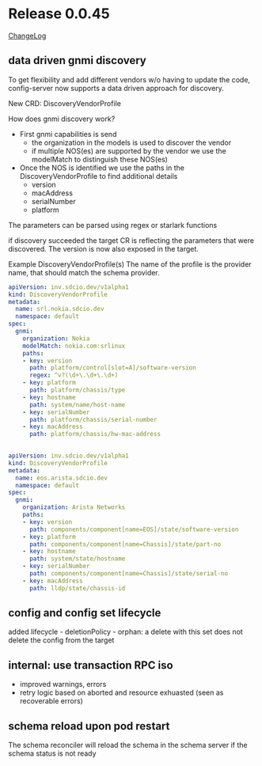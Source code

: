 # Release 0.0.45

[ChangeLog](https://github.com/sdcio/config-server/releases)

## data driven gnmi discovery

To get flexibility and add different vendors w/o having to update the code, config-server now supports a data driven approach for discovery.

New CRD: DiscoveryVendorProfile

How does gnmi discovery work?

- First gnmi capabilities is send
    - the organization in the models is used to discover the vendor
    - if multiple NOS(es) are supported by the vendor we use the modelMatch to distinguish these NOS(es)
- Once the NOS is identified we use the paths in the DiscoveryVendorProfile to find additional details
    - version
    - macAddress
    - serialNumber
    - platform

The parameters can be parsed using regex or starlark functions

if discovery succeeded the target CR is reflecting the parameters that were discovered. The version is now also exposed in the target.

Example DiscoveryVendorProfile(s)
The name of the profile is the provider name, that should match the schema provider.

```yaml
apiVersion: inv.sdcio.dev/v1alpha1
kind: DiscoveryVendorProfile
metadata:
  name: srl.nokia.sdcio.dev
  namespace: default
spec:
  gnmi:
    organization: Nokia
    modelMatch: nokia.com:srlinux
    paths:
    - key: version
      path: platform/control[slot=A]/software-version
      regex: ^v?(\d+\.\d+\.\d+)
    - key: platform
      path: platform/chassis/type
    - key: hostname
      path: system/name/host-name
    - key: serialNumber
      path: platform/chassis/serial-number
    - key: macAddress
      path: platform/chassis/hw-mac-address
      
```

```yaml
apiVersion: inv.sdcio.dev/v1alpha1
kind: DiscoveryVendorProfile
metadata:
  name: eos.arista.sdcio.dev
  namespace: default
spec:
  gnmi:
    organization: Arista Networks
    paths:
    - key: version
      path: components/component[name=EOS]/state/software-version
    - key: platform
      path: components/component[name=Chassis]/state/part-no
    - key: hostname
      path: system/state/hostname
    - key: serialNumber
      path: components/component[name=Chassis]/state/serial-no
    - key: macAddress
      path: lldp/state/chassis-id
```

## config and config set lifecycle

added lifecycle - deletionPolicy - orphan: a delete with this set does not delete the config from the target

## internal: use transaction RPC iso

- improved warnings, errors
- retry logic based on aborted and resource exhuasted (seen as recoverable errors)

## schema reload upon pod restart

The schema reconciler will reload the schema in the schema server if the schema status is not ready

